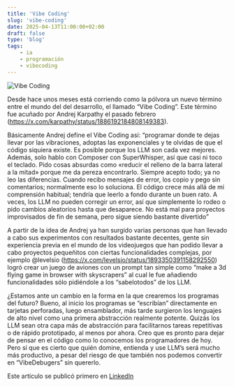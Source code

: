 ```yaml
---
title: 'Vibe Coding'
slug: 'vibe-coding'
date: 2025-04-13T11:00:00+02:00
draft: false
type: 'blog'
tags: 
    - ia
    - programación
    - vibecoding
---
```


![](/images/blog/20250413-vibe-coding.jpeg "Vibe Coding")

Desde hace unos meses está corriendo como la pólvora un nuevo término entre el mundo del del desarrollo, el llamado “Vibe Coding”. Este término fue acuñado por Andrej Karpathy el pasado febrero (https://x.com/karpathy/status/1886192184808149383).

Básicamente Andrej define el Vibe Coding así: “programar donde te dejas llevar por las vibraciones, adoptas las exponenciales y te olvidas de que el código siquiera existe. Es posible porque los LLM son cada vez mejores. Además, solo hablo con Composer con SuperWhisper, así que casi ni toco el teclado. Pido cosas absurdas como «reducir el relleno de la barra lateral a la mitad» porque me da pereza encontrarlo. Siempre acepto todo; ya no leo las diferencias. Cuando recibo mensajes de error, los copio y pego sin comentarios; normalmente eso lo soluciona. El código crece más allá de mi comprensión habitual; tendría que leerlo a fondo durante un buen rato. A veces, los LLM no pueden corregir un error, así que simplemente lo rodeo o pido cambios aleatorios hasta que desaparece. No está mal para proyectos improvisados de fin de semana, pero sigue siendo bastante divertido”

A partir de la idea de Andrej ya han surgido varias personas que han llevado a cabo sus experimentos con resultados bastante decentes, gente sin experiencia previa en el mundo de los videojuegos que han podido llevar a cabo proyectos pequeñitos con ciertas funcionalidades complejas, por ejemplo @levelsio (https://x.com/levelsio/status/1893350391158292550) logró crear un juego de aviones con un prompt tan simple como “make a 3d flying game in browser with skyscrapers” al cual le fue añadiendo funcionalidades sólo pidiéndole a los “sabelotodos” de los LLM.

¿Estamos ante un cambio en la forma en la que crearemos los programas del futuro? Bueno, al inicio los programas se “escribían” directamente en tarjetas perforadas, luego ensamblador, más tarde surgieron los lenguajes de alto nivel como una primera abstracción realmente potente. Quizás los LLM sean otra capa más de abstracción para facilitarnos tareas repetitivas o de rápido prototipado, al menos por ahora. Creo que es pronto para dejar de pensar en el código como lo conocemos los programadores de hoy. Pero sí que es cierto que quién domine, entienda y use LLM’s será mucho más productivo, a pesar del riesgo de que también nos podemos convertir en “VibeDebugers” sin quererlo.

Este artículo se publicó primero en [LinkedIn](https://www.linkedin.com/feed/update/urn:li:activity:7317109295102230529/)

